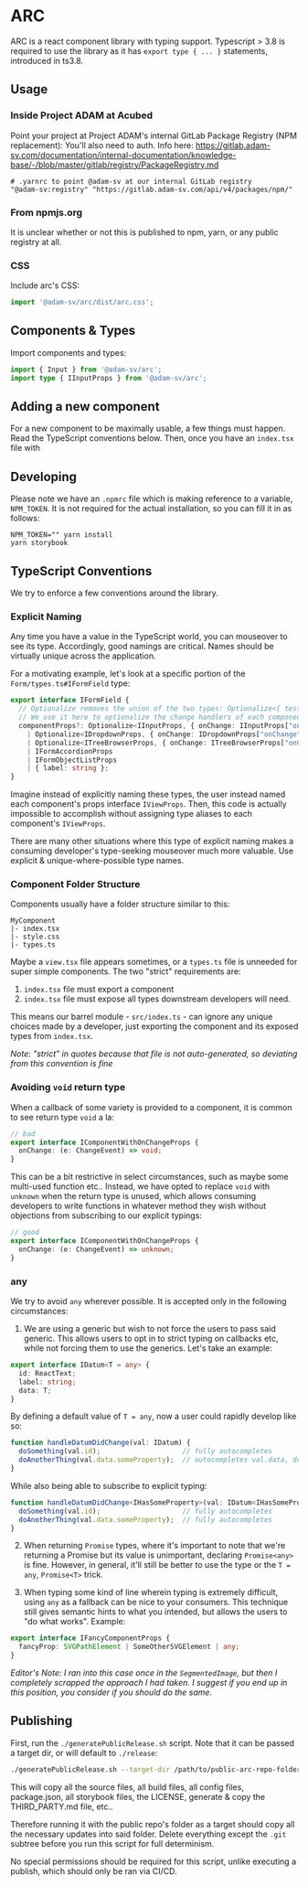# ARC

ARC is a react component library with typing support. Typescript > 3.8 is required to use the library as it has `export type { ... }` statements, introduced in ts3.8.

## Usage
### Inside Project ADAM at Acubed

Point your project at Project ADAM's internal GitLab Package Registry (NPM replacement):
You'll also need to auth. Info here: https://gitlab.adam-sv.com/documentation/internal-documentation/knowledge-base/-/blob/master/gitlab/registry/PackageRegistry.md

```.yarnrc
# .yarnrc to point @adam-sv at our internal GitLab registry
"@adam-sv:registry" "https://gitlab.adam-sv.com/api/v4/packages/npm/"
```

### From npmjs.org

It is unclear whether or not this is published to npm, yarn, or any public registry at all.

### CSS

Include arc's CSS:
```typescript
import '@adam-sv/arc/dist/arc.css';
```

## Components & Types

Import components and types:
```typescript
import { Input } from '@adam-sv/arc';
import type { IInputProps } from '@adam-sv/arc';
```

## Adding a new component

For a new component to be maximally usable, a few things must happen. Read the TypeScript conventions below. Then, once you have an `index.tsx` file with 

## Developing

Please note we have an `.npmrc` file which is making reference to a variable, `NPM_TOKEN`. It is not required for the actual installation, so you can fill it in as follows:

```
NPM_TOKEN="" yarn install
yarn storybook
```

## TypeScript Conventions

We try to enforce a few conventions around the library.

### Explicit Naming

Any time you have a value in the TypeScript world, you can mouseover to see its type. Accordingly, good namings are critical. Names should be virtually unique across the application. 

For a motivating example, let's look at a specific portion of the `Form/types.ts#IFormField` type:

```typescript
export interface IFormField {
  // Optionalize removes the union of the two types: Optionalize<{ test: string }, { test: string }> = { test?: string }
  // We use it here to optionalize the change handlers of each component type we render, since we will supply those
  componentProps?: Optionalize<IInputProps, { onChange: IInputProps["onChange"] }>
    | Optionalize<IDropdownProps, { onChange: IDropdownProps["onChange"] }>
    | Optionalize<ITreeBrowserProps, { onChange: ITreeBrowserProps["onChange"] }>
    | IFormAccordionProps
    | IFormObjectListProps
    | { label: string };
}
```

Imagine instead of explicitly naming these types, the user instead named each component's props interface `IViewProps`. Then, this code is actually impossible to accomplish without assigning type aliases to each component's `IViewProps`.

There are many other situations where this type of explicit naming makes a consuming developer's type-seeking mouseover much more valuable. Use explicit & unique-where-possible type names.

### Component Folder Structure

Components usually have a folder structure similar to this:
```
MyComponent
|- index.tsx
|- style.css
|- types.ts
```

Maybe a `view.tsx` file appears sometimes, or a `types.ts` file is unneeded for super simple components. The two "strict" requirements are:

1. `index.tsx` file must export a component
2. `index.tsx` file must expose all types downstream developers will need.

This means our barrel module - `src/index.ts` - can ignore any unique choices made by a developer, just exporting the component and its exposed types from `index.tsx`.

_Note: "strict" in quotes because that file is not auto-generated, so deviating from this convention is fine_
### Avoiding `void` return type

When a callback of some variety is provided to a component, it is common to see return type `void` a la:
```typescript
// bad
export interface IComponentWithOnChangeProps {
  onChange: (e: ChangeEvent) => void;
}
```

This can be a bit restrictive in select circumstances, such as maybe some multi-used function etc.. Instead, we have opted to replace `void` with `unknown` when the return type is unused, which allows consuming developers to write functions in whatever method they wish without objections from subscribing to our explicit typings:

```typescript
// good
export interface IComponentWithOnChangeProps {
  onChange: (e: ChangeEvent) => unknown;
}
```

### any

We try to avoid `any` wherever possible. It is accepted only in the following circumstances:

1. We are using a generic but wish to not force the users to pass said generic. This allows users to opt in to strict typing on callbacks etc, while not forcing them to use the generics. Let's take an example:
```typescript
export interface IDatum<T = any> {
  id: ReactText;
  label: string;
  data: T;
}
```
By defining a default value of `T = any`, now a user could rapidly develop like so:
```typescript
function handleDatumDidChange(val: IDatum) {
  doSomething(val.id);                    // fully autocompletes
  doAnotherThing(val.data.someProperty);  // autocompletes val.data, doesnt know about someProperty
}
```
While also being able to subscribe to explicit typing:
```typescript
function handleDatumDidChange<IHasSomeProperty>(val: IDatum<IHasSomeProperty>) {
  doSomething(val.id);                    // fully autocompletes
  doAnotherThing(val.data.someProperty);  // fully autocompletes
}
```

2. When returning `Promise` types, where it's important to note that we're returning a Promise but its value is unimportant, declaring `Promise<any>` is fine. However, in general, it'll still be better to use the type or the `T = any`, `Promise<T>` trick.

3. When typing some kind of line wherein typing is extremely difficult, using `any` as a fallback can be nice to your consumers. This technique still gives semantic hints to what you intended, but allows the users to "do what works". Example:

```typescript
export interface IFancyComponentProps {
  fancyProp: SVGPathElement | SomeOtherSVGElement | any;
}
```

_Editor's Note: I ran into this case once in the `SegmentedImage`, but then I completely scrapped the approach I had taken. I suggest if you end up in this position, you consider if you should do the same._

## Publishing

First, run the `./generatePublicRelease.sh` script. Note that it can be passed a target dir, or will default to `./release`:

```bash
./generatePublicRelease.sh --target-dir /path/to/public-arc-repo-folder
```

This will copy all the source files, all build files, all config files, package.json, all storybook files, the LICENSE, generate & copy the THIRD_PARTY.md file, etc..

Therefore running it with the public repo's folder as a target should copy all the necessary updates into said folder. Delete everything except the `.git` subtree before you run this script for full determinism.

No special permissions should be required for this script, unlike executing a publish, which should only be ran via CI/CD.
